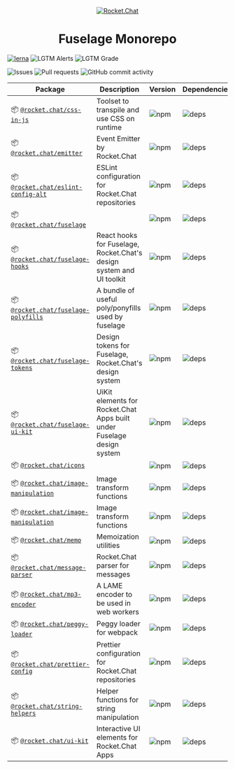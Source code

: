 <p align="center">
  <a href="https://rocket.chat" title="Rocket.Chat">
    <img src="https://github.com/RocketChat/Rocket.Chat.Artwork/raw/master/Logos/2020/png/logo-horizontal-red.png" alt="Rocket.Chat" />
  </a>
</p>

<h1 align="center">Fuselage Monorepo</h1>

[![lerna](https://img.shields.io/badge/maintained%20with-lerna-cc00ff.svg?style=flat-square)](https://lerna.js.org/)
![LGTM Alerts](https://img.shields.io/lgtm/alerts/github/RocketChat/Rocket.Chat.Fuselage?style=flat-square)
![LGTM Grade](https://img.shields.io/lgtm/grade/javascript/github/RocketChat/Rocket.Chat.Fuselage?style=flat-square)

![Issues](https://img.shields.io/github/issues/RocketChat/Rocket.Chat.Fuselage?style=flat-square)
![Pull requests](https://img.shields.io/github/issues-pr/RocketChat/Rocket.Chat.Fuselage?style=flat-square)
![GitHub commit activity](https://img.shields.io/github/commit-activity/m/RocketChat/Rocket.Chat.Fuselage?style=flat-square)

| Package                                                                           | Description                                                            | Version                                                                                | Dependencies                                                                                                               |
| --------------------------------------------------------------------------------- | ---------------------------------------------------------------------- | -------------------------------------------------------------------------------------- | -------------------------------------------------------------------------------------------------------------------------- |
| 📦 [`@rocket.chat/css-in-js`](/packages/@rocket.chat/css-in-js)                   | Toolset to transpile and use CSS on runtime                            | ![npm](https://img.shields.io/npm/v/@rocket.chat/css-in-js?style=flat-square)          | ![deps](https://img.shields.io/david/RocketChat/Rocket.Chat.Fuselage?path=packages%2Fcss-in-js&style=flat-square)          |
| 📦 [`@rocket.chat/emitter`](/packages/@rocket.chat/emitter)                       | Event Emitter by Rocket.Chat                                           | ![npm](https://img.shields.io/npm/v/@rocket.chat/emitter?style=flat-square)            | ![deps](https://img.shields.io/david/RocketChat/Rocket.Chat.Fuselage?path=packages%2Femitter&style=flat-square)            |
| 📦 [`@rocket.chat/eslint-config-alt`](/packages/@rocket.chat/eslint-config-alt)   | ESLint configuration for Rocket.Chat repositories                      | ![npm](https://img.shields.io/npm/v/@rocket.chat/eslint-config-alt?style=flat-square)  | ![deps](https://img.shields.io/david/RocketChat/Rocket.Chat.Fuselage?path=packages%2Feslint-config-alt&style=flat-square)  |
| 📦 [`@rocket.chat/fuselage`](/packages/@rocket.chat/fuselage)                     |                                                                        | ![npm](https://img.shields.io/npm/v/@rocket.chat/fuselage?style=flat-square)           | ![deps](https://img.shields.io/david/RocketChat/Rocket.Chat.Fuselage?path=packages%2Ffuselage&style=flat-square)           |
| 📦 [`@rocket.chat/fuselage-hooks`](/packages/@rocket.chat/fuselage-hooks)         | React hooks for Fuselage, Rocket.Chat's design system and UI toolkit   | ![npm](https://img.shields.io/npm/v/@rocket.chat/fuselage-hooks?style=flat-square)     | ![deps](https://img.shields.io/david/RocketChat/Rocket.Chat.Fuselage?path=packages%2Ffuselage-hooks&style=flat-square)     |
| 📦 [`@rocket.chat/fuselage-polyfills`](/packages/@rocket.chat/fuselage-polyfills) | A bundle of useful poly/ponyfills used by fuselage                     | ![npm](https://img.shields.io/npm/v/@rocket.chat/fuselage-polyfills?style=flat-square) | ![deps](https://img.shields.io/david/RocketChat/Rocket.Chat.Fuselage?path=packages%2Ffuselage-polyfills&style=flat-square) |
| 📦 [`@rocket.chat/fuselage-tokens`](/packages/@rocket.chat/fuselage-tokens)       | Design tokens for Fuselage, Rocket.Chat's design system                | ![npm](https://img.shields.io/npm/v/@rocket.chat/fuselage-tokens?style=flat-square)    | ![deps](https://img.shields.io/david/RocketChat/Rocket.Chat.Fuselage?path=packages%2Ffuselage-tokens&style=flat-square)    |
| 📦 [`@rocket.chat/fuselage-ui-kit`](/packages/@rocket.chat/fuselage-ui-kit)       | UiKit elements for Rocket.Chat Apps built under Fuselage design system | ![npm](https://img.shields.io/npm/v/@rocket.chat/fuselage-ui-kit?style=flat-square)    | ![deps](https://img.shields.io/david/RocketChat/Rocket.Chat.Fuselage?path=packages%2Ffuselage-ui-kit&style=flat-square)    |
| 📦 [`@rocket.chat/icons`](/packages/@rocket.chat/icons)                           |                                                                        | ![npm](https://img.shields.io/npm/v/@rocket.chat/icons?style=flat-square)              | ![deps](https://img.shields.io/david/RocketChat/Rocket.Chat.Fuselage?path=packages%2Ficons&style=flat-square)              |
| 📦 [`@rocket.chat/image-manipulation`](/packages/@rocket.chat/image-manipulation) | Image transform functions                                              | ![npm](https://img.shields.io/npm/v/@rocket.chat/image-manipulation?style=flat-square) | ![deps](https://img.shields.io/david/RocketChat/Rocket.Chat.Fuselage?path=packages%2Fimage-manipulation&style=flat-square) |
| 📦 [`@rocket.chat/image-manipulation`](/packages/@rocket.chat/image-manipulation) | Image transform functions                                              | ![npm](https://img.shields.io/npm/v/@rocket.chat/image-manipulation?style=flat-square) | ![deps](https://img.shields.io/david/RocketChat/Rocket.Chat.Fuselage?path=packages%2Fimage-manipulation&style=flat-square) |
| 📦 [`@rocket.chat/memo`](/packages/@rocket.chat/memo)                             | Memoization utilities                                                  | ![npm](https://img.shields.io/npm/v/@rocket.chat/memo?style=flat-square)               | ![deps](https://img.shields.io/david/RocketChat/Rocket.Chat.Fuselage?path=packages%2Fmemo&style=flat-square)               |
| 📦 [`@rocket.chat/message-parser`](/packages/@rocket.chat/message-parser)         | Rocket.Chat parser for messages                                        | ![npm](https://img.shields.io/npm/v/@rocket.chat/message-parser?style=flat-square)     | ![deps](https://img.shields.io/david/RocketChat/Rocket.Chat.Fuselage?path=packages%2Fmessage-parser&style=flat-square)     |
| 📦 [`@rocket.chat/mp3-encoder`](/packages/@rocket.chat/mp3-encoder)               | A LAME encoder to be used in web workers                               | ![npm](https://img.shields.io/npm/v/@rocket.chat/mp3-encoder?style=flat-square)        | ![deps](https://img.shields.io/david/RocketChat/Rocket.Chat.Fuselage?path=packages%2Fmp3-encoder&style=flat-square)        |
| 📦 [`@rocket.chat/peggy-loader`](/packages/@rocket.chat/peggy-loader)             | Peggy loader for webpack                                               | ![npm](https://img.shields.io/npm/v/@rocket.chat/peggy-loader?style=flat-square)       | ![deps](https://img.shields.io/david/RocketChat/Rocket.Chat.Fuselage?path=packages%2Fpeggy-loader&style=flat-square)       |
| 📦 [`@rocket.chat/prettier-config`](/packages/@rocket.chat/prettier-config)       | Prettier configuration for Rocket.Chat repositories                    | ![npm](https://img.shields.io/npm/v/@rocket.chat/prettier-config?style=flat-square)    | ![deps](https://img.shields.io/david/RocketChat/Rocket.Chat.Fuselage?path=packages%2Fprettier-config&style=flat-square)    |
| 📦 [`@rocket.chat/string-helpers`](/packages/@rocket.chat/string-helpers)         | Helper functions for string manipulation                               | ![npm](https://img.shields.io/npm/v/@rocket.chat/string-helpers?style=flat-square)     | ![deps](https://img.shields.io/david/RocketChat/Rocket.Chat.Fuselage?path=packages%2Fstring-helpers&style=flat-square)     |
| 📦 [`@rocket.chat/ui-kit`](/packages/@rocket.chat/ui-kit)                         | Interactive UI elements for Rocket.Chat Apps                           | ![npm](https://img.shields.io/npm/v/@rocket.chat/ui-kit?style=flat-square)             | ![deps](https://img.shields.io/david/RocketChat/Rocket.Chat.Fuselage?path=packages%2Fui-kit&style=flat-square)             |
